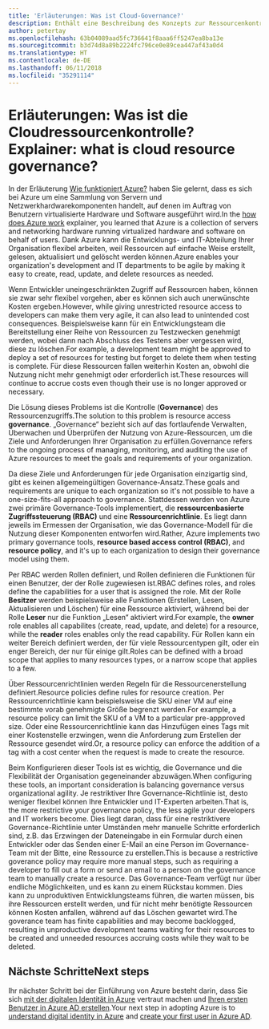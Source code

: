 ```yaml
---
title: 'Erläuterungen: Was ist Cloud-Governance?'
description: Enthält eine Beschreibung des Konzepts zur Ressourcenkontrolle für Azure und die Cloud.
author: petertay
ms.openlocfilehash: 63b04089aad5fc736641f8aaa6ff5247ea8ba13e
ms.sourcegitcommit: b3d74d8a89b2224fc796ce0e89cea447af43a0d4
ms.translationtype: HT
ms.contentlocale: de-DE
ms.lasthandoff: 06/11/2018
ms.locfileid: "35291114"
---
```

# <a name="explainer-what-is-cloud-resource-governance"></a><span data-ttu-id="41cce-103">Erläuterungen: Was ist die Cloudressourcenkontrolle?</span><span class="sxs-lookup"><span data-stu-id="41cce-103">Explainer: what is cloud resource governance?</span></span>

<span data-ttu-id="41cce-104">In der Erläuterung [Wie funktioniert Azure?](azure-explainer.md) haben Sie gelernt, dass es sich bei Azure um eine Sammlung von Servern und Netzwerkhardwarekomponenten handelt, auf denen im Auftrag von Benutzern virtualisierte Hardware und Software ausgeführt wird.</span><span class="sxs-lookup"><span data-stu-id="41cce-104">In the [how does Azure work](azure-explainer.md) explainer, you learned that Azure is a collection of servers and networking hardware running virtualized hardware and software on behalf of users.</span></span> <span data-ttu-id="41cce-105">Dank Azure kann die Entwicklungs- und IT-Abteilung Ihrer Organisation flexibel arbeiten, weil Ressourcen auf einfache Weise erstellt, gelesen, aktualisiert und gelöscht werden können.</span><span class="sxs-lookup"><span data-stu-id="41cce-105">Azure enables your organization's development and IT departments to be agile by making it easy to create, read, update, and delete resources as needed.</span></span>

<span data-ttu-id="41cce-106">Wenn Entwickler uneingeschränkten Zugriff auf Ressourcen haben, können sie zwar sehr flexibel vorgehen, aber es können sich auch unerwünschte Kosten ergeben.</span><span class="sxs-lookup"><span data-stu-id="41cce-106">However, while giving unrestricted resource access to developers can make them very agile, it can also lead to unintended cost consequences.</span></span> <span data-ttu-id="41cce-107">Beispielsweise kann für ein Entwicklungsteam die Bereitstellung einer Reihe von Ressourcen zu Testzwecken genehmigt werden, wobei dann nach Abschluss des Testens aber vergessen wird, diese zu löschen.</span><span class="sxs-lookup"><span data-stu-id="41cce-107">For example, a development team might be approved to deploy a set of resources for testing but forget to delete them when testing is complete.</span></span> <span data-ttu-id="41cce-108">Für diese Ressourcen fallen weiterhin Kosten an, obwohl die Nutzung nicht mehr genehmigt oder erforderlich ist.</span><span class="sxs-lookup"><span data-stu-id="41cce-108">These resources will continue to accrue costs even though their use is no longer approved or necessary.</span></span> 

<span data-ttu-id="41cce-109">Die Lösung dieses Problems ist die Kontrolle (**Governance**) des Ressourcenzugriffs.</span><span class="sxs-lookup"><span data-stu-id="41cce-109">The solution to this problem is resource access **governance**.</span></span> <span data-ttu-id="41cce-110">„Governance“ bezieht sich auf das fortlaufende Verwalten, Überwachen und Überprüfen der Nutzung von Azure-Ressourcen, um die Ziele und Anforderungen Ihrer Organisation zu erfüllen.</span><span class="sxs-lookup"><span data-stu-id="41cce-110">Governance refers to the ongoing process of managing, monitoring, and auditing the use of Azure resources to meet the goals and requirements of your organization.</span></span> 

<span data-ttu-id="41cce-111">Da diese Ziele und Anforderungen für jede Organisation einzigartig sind, gibt es keinen allgemeingültigen Governance-Ansatz.</span><span class="sxs-lookup"><span data-stu-id="41cce-111">These goals and requirements are unique to each organization so it's not possible to have a one-size-fits-all approach to governance.</span></span> <span data-ttu-id="41cce-112">Stattdessen werden von Azure zwei primäre Governance-Tools implementiert, die **ressourcenbasierte Zugriffssteuerung (RBAC)** und eine **Ressourcenrichtlinie**. Es liegt dann jeweils im Ermessen der Organisation, wie das Governance-Modell für die Nutzung dieser Komponenten entworfen wird.</span><span class="sxs-lookup"><span data-stu-id="41cce-112">Rather, Azure implements two primary governance tools, **resource based access control (RBAC)**, and **resource policy**, and it's up to each organization to design their governance model using them.</span></span>

<span data-ttu-id="41cce-113">Per RBAC werden Rollen definiert, und Rollen definieren die Funktionen für einen Benutzer, der der Rolle zugewiesen ist.</span><span class="sxs-lookup"><span data-stu-id="41cce-113">RBAC defines roles, and roles define the capabilities for a user that is assigned the role.</span></span> <span data-ttu-id="41cce-114">Mit der Rolle **Besitzer** werden beispielsweise alle Funktionen (Erstellen, Lesen, Aktualisieren und Löschen) für eine Ressource aktiviert, während bei der Rolle **Leser** nur die Funktion „Lesen“ aktiviert wird.</span><span class="sxs-lookup"><span data-stu-id="41cce-114">For example, the **owner** role enables all capabilites (create, read, update, and delete) for a resource, while the  **reader** roles enables only the read capability.</span></span> <span data-ttu-id="41cce-115">Für Rollen kann ein weiter Bereich definiert werden, der für viele Ressourcentypen gilt, oder ein enger Bereich, der nur für einige gilt.</span><span class="sxs-lookup"><span data-stu-id="41cce-115">Roles can be defined with a broad scope that applies to many resources types, or a narrow scope that applies to a few.</span></span> 

<span data-ttu-id="41cce-116">Über Ressourcenrichtlinien werden Regeln für die Ressourcenerstellung definiert.</span><span class="sxs-lookup"><span data-stu-id="41cce-116">Resource policies define rules for resource creation.</span></span> <span data-ttu-id="41cce-117">Per Ressourcenrichtlinie kann beispielsweise die SKU einer VM auf eine bestimmte vorab genehmigte Größe begrenzt werden.</span><span class="sxs-lookup"><span data-stu-id="41cce-117">For example, a resource policy can limit the SKU of a VM to a particular pre-appproved size.</span></span> <span data-ttu-id="41cce-118">Oder eine Ressourcenrichtlinie kann das Hinzufügen eines Tags mit einer Kostenstelle erzwingen, wenn die Anforderung zum Erstellen der Ressource gesendet wird.</span><span class="sxs-lookup"><span data-stu-id="41cce-118">Or, a resource policy can enforce the addition of a tag with a cost center when the request is made to create the resource.</span></span> 

<span data-ttu-id="41cce-119">Beim Konfigurieren dieser Tools ist es wichtig, die Governance und die Flexibilität der Organisation gegeneinander abzuwägen.</span><span class="sxs-lookup"><span data-stu-id="41cce-119">When configuring these tools, an important consideration is balancing governance versus organizational agility.</span></span> <span data-ttu-id="41cce-120">Je restriktiver Ihre Governance-Richtlinie ist, desto weniger flexibel können Ihre Entwickler und IT-Experten arbeiten.</span><span class="sxs-lookup"><span data-stu-id="41cce-120">That is, the more restrictive your governance policy, the less agile your developers and IT workers become.</span></span> <span data-ttu-id="41cce-121">Dies liegt daran, dass für eine restriktivere Governance-Richtlinie unter Umständen mehr manuelle Schritte erforderlich sind, z.B. das Erzwingen der Dateneingabe in ein Formular durch einen Entwickler oder das Senden einer E-Mail an eine Person im Governance-Team mit der Bitte, eine Ressource zu erstellen.</span><span class="sxs-lookup"><span data-stu-id="41cce-121">This is because a restrictive goverance policy may require more manual steps, such as requiring a developer to fill out a form or send an email to a person on the governance team to manually create a resource.</span></span> <span data-ttu-id="41cce-122">Das Governance-Team verfügt nur über endliche Möglichkeiten, und es kann zu einem Rückstau kommen. Dies kann zu unproduktiven Entwicklungsteams führen, die warten müssen, bis ihre Ressourcen erstellt werden, und für nicht mehr benötigte Ressourcen können Kosten anfallen, während auf das Löschen gewartet wird.</span><span class="sxs-lookup"><span data-stu-id="41cce-122">The goverance team has finite capabilities and may become backlogged, resulting in unproductive development teams waiting for their resources to be created and unneeded resources accruing costs while they wait to be deleted.</span></span>

## <a name="next-steps"></a><span data-ttu-id="41cce-123">Nächste Schritte</span><span class="sxs-lookup"><span data-stu-id="41cce-123">Next steps</span></span>

<span data-ttu-id="41cce-124">Ihr nächster Schritt bei der Einführung von Azure besteht darin, dass Sie sich [mit der digitalen Identität in Azure](tenant-explainer.md) vertraut machen und [Ihren ersten Benutzer in Azure AD erstellen][docs-add-users-to-aad].</span><span class="sxs-lookup"><span data-stu-id="41cce-124">Your next step in adopting Azure is to [understand digital identity in Azure](tenant-explainer.md) and [create your first user in Azure AD][docs-add-users-to-aad].</span></span>

<!-- Links -->

[docs-add-users-to-aad]: /azure/active-directory/add-users-azure-active-directory?toc=/azure/architecture/cloud-adoption-guide/toc.json